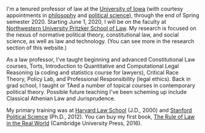 I'm a tenured professor of law at the [University of Iowa](https://law.uiowa.edu/paul-gowder) (with courtesy appointments in [philosophy](https://clas.uiowa.edu/philosophy/people/paul-gowder) and [political science](https://clas.uiowa.edu/polisci/people/paul-gowder)), through the end of Spring semester 2020.  Starting June 1, 2020, I will be on the faculty at [Northwestern University Pritzker School of Law](http://www.law.northwestern.edu/). My research is focused on the nexus of normative political theory, constitutional law, and social science, as well as law and technology. (You can see more in the research section of this website.)

As a law professor, I've taught beginning and advanced Constitutional Law courses, Torts, Introduction to Quantitative and Computational Legal Reasoning (a coding and statistics course for lawyers), Critical Race Theory, Policy Lab, and Professional Responsibility (legal ethics). Back in grad school, I taught or TAed a number of topical courses in contemporary political theory. Possible future teaching I've been scheming up include Classical Athenian Law and  Jurisprudence.

My primary training was at [Harvard Law School](http://hls.harvard.edu/) (J.D., 2000) and [Stanford Political Science](https://politicalscience.stanford.edu/) (Ph.D., 2012).  You can buy my first book, [The Rule of Law in the Real World](http://rulelaw.net) (Cambridge University Press, 2016).
